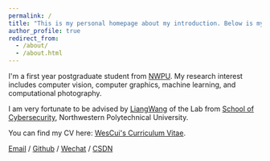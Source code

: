 ```yaml
---
permalink: /
title: "This is my personal homepage about my introduction. Below is my personal introduction and some technical blogs"
author_profile: true
redirect_from: 
  - /about/
  - /about.html
---
```


I'm a first year postgraduate student from [NWPU]((https://www.nwpu.edu.cn/)). My research interest includes computer vision, computer graphics, machine learning, and computational photography.

I am very fortunate to be advised by [LiangWang](https://teacher.nwpu.edu.cn/2023050014.html) of the Lab from [School of Cybersecurity]([https://cs.pku.edu.cn/](https://wlkjaqxy.nwpu.edu.cn/)), Northwestern Polytechnical University. 

You can find my CV here: [WesCui's Curriculum Vitae](../assets/Curriculum_Vitae.pdf).

[Email](WesCui@mail.nwpu.edu.cn) / [Github](https://github.com/WesCui) / [Wechat](../images/wechat.jpg) / [CSDN]([https://blog.csdn.net/qd1813100174?spm=1000.2115.3001.5343](https://blog.csdn.net/weixin_52357218?spm=1000.2115.3001.5343))

